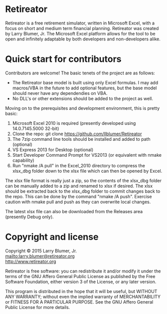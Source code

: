 # Retireator
Retireator is a free retirement simulator, written in Microsoft Excel, with a focus on short and medium term financial planning.  Retireator was created by Larry Blumer, Jr.  The Microsoft Excel platform allows for the tool to be open and infinitely adaptable by both developers and non-developers alike.

# Quick start for contributors
Contributors are welcome!  The basic tenets of the project are as follows:

* The Retireator base model is built using only Excel formulas.  I may add macros/VBA in the future to add optional features, but the base model should never have any dependendies on VBA.  
* No DLL's or other extensions should be added to the project as well.  

Moving on to the prerequisites and development environment, this is pretty basic:

1. Microsoft Excel 2010 is required (presently developed using 14.0.7145.5000 32-bit)
2. Clone the repo: git clone <https://github.com/llblumer/Retireator>
3. The 7zip command line tools should be installed and added to path (optional)
4. VS Express 2013 for Desktop (optional)
5. Start Developer Command Prompt for VS2013 (or equivalent with nmake capability)
6. Run "nmake /A pull" in the Excel_2010 directory to compress the xlsx_dbg folder down to the xlsx file which can then be opened by Excel.

The xlsx file format is really just a zip, so the contents of the xlsx_dbg folder can be manually added to a zip and renamed to xlsx if desired.  The xlsx should be extracted back to the xlsx_dbg folder to commit changes back to the repo.  This can be done by the command "nmake /A push".  Exercise caution with nmake pull and push as they can overwrite local changes.

The latest xlsx file can also be downloaded from the Releases area (presently Debug only).

# Copyright and license
Copyright © 2015 Larry Blumer, Jr.  
<mailto:larry.blumer@retireator.org>  
<http://www.retireator.org>  

Retireator is free software: you can redistribute it and/or modify
it under the terms of the GNU Affero General Public License as published
by the Free Software Foundation, either version 3 of the License, or
any later version.

This program is distributed in the hope that it will be useful,
but WITHOUT ANY WARRANTY; without even the implied warranty of
MERCHANTABILITY or FITNESS FOR A PARTICULAR PURPOSE.  See the
GNU Affero General Public License for more details.

